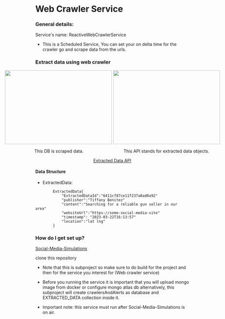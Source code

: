 # Web Crawler Service

### General details:
Service's name: ReactiveWebCrawlerService  
* This is a Scheduled Service, You can set your on delta time for the crawler go and scrape data from the urls.
### Extract data using web crawler
<div align="center">
    <div style="display: flex; flex-direction: row; justify-content: center; align-items: stretch;">
        <div style="display: flex; flex-direction: column; justify-content: center; align-items: center;">
            <img src="https://drive.google.com/uc?export=§view&id=19J5sHrl9MYWoo9d_KIbQdwJ8cTD-tDbm" width="350px" height="242px" style="margin-right: 5px;"/> 
            <p>This DB is scraped data.</p>
        </div>
        <div style="display: flex; flex-direction: column; justify-content: center; align-items: center;">
            <img src="https://drive.google.com/uc?export=§view&id=13QL5M-narJgKpEF8kM1u2qFX6fRmBcZs" width="350px" height="242px"/> 
            <p>This API stands for extracted data objects.</p> 
        </div>
    </div>
    <a href="http://localhost:8081/webjars/swagger-ui/index.html">Extracted Data API</a>
</div>

#### Data Structure
* ExtractedData:
```
        ExtractedData{
            "ExtractedDataId":"6411cf87ce11f237a0ad0a92"
            "publisher":"Tiffany Benitez"
            "content":"Searching for a reliable gun seller in our area"
            "websiteUrl":"https://some-social-media-site"
            "timestamp": "2023-03-22T16:13:57"
            "location":"lat lng"
        }

```

### How do I get set up?

[Social-Media-Simulations](https://github.com/katiaStepovoy/SocialMediaSimulations.git)

clone this repository

* Note that this is subproject so make sure to do build for the project and then for the service you interest for (Web crawler service)

* Before you running the service it is important that you will upload mongo image from docker or configure mongo atlas db alternatively, this subproject will create crawlersAndAlerts as database and EXTRACTED_DATA collection inside it.

* Important note: this service must run after Social-Media-Simulations is on air.